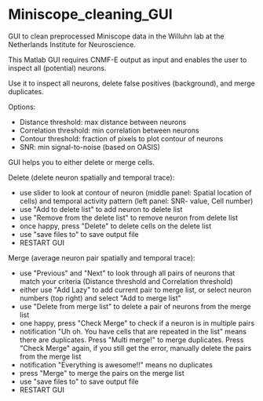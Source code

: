 # Miniscope_cleaning_GUI
GUI to clean preprocessed Miniscope data in the Willuhn lab at the Netherlands Institute for Neuroscience. 

This Matlab GUI requires CNMF-E output as input and enables the user to inspect all (potential) neurons.

Use it to inspect all neurons, delete false positives (background), and merge duplicates.

Options:
- Distance threshold: max distance between neurons
- Correlation threshold: min correlation between neurons
- Contour threshold: fraction of pixels to plot contour of neurons
- SNR: min signal-to-noise (based on OASIS)

GUI helps you to either delete or merge cells.

Delete (delete neuron spatially and temporal trace):
- use slider to look at contour of neuron (middle panel: Spatial location of cells) and temporal activity pattern (left panel: SNR- value, Cell number)
- use "Add to delete list" to add neuron to delete list
- use "Remove from the delete list" to remove neuron from delete list
- once happy, press "Delete" to delete cells on the delete list
- use "save files to" to save output file
- RESTART GUI 

Merge (average neuron pair spatially and temporal trace):
- use "Previous" and "Next" to look through all pairs of neurons that match your criteria (Distance threshold and Correlation threshold)
- either use "Add Lazy" to add current pair to merge list, or select neuron numbers (top right) and select "Add to merge list"
- use "Delete from merge list" to delete a pair of neurons from the merge list
- one happy, press "Check Merge" to check if a neuron is in multiple pairs
- notification "Uh oh. You have cells that are repeated in the list" means there are duplicates. Press "Multi merge!" to merge duplicates. Press "Check Merge" again, if you still get the error, manually delete the pairs from the merge list
- notification "Everything is awesome!!" means no duplicates
- press "Merge" to merge the pairs on the merge list
- use "save files to" to save output file
- RESTART GUI 
